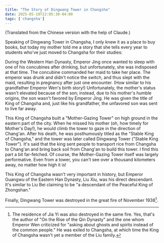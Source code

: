 ```yaml
---
title: "The Story of Dingwang Tower in Changsha"
date: 2025-05-10T22:05:30-04:00
tags: ['changsha']
---
```


(Translated from the Chinese version with the help of Claude.)

Speaking of Dingwang Tower in Changsha, I only knew it as a place to buy books, but today my mother told me a story that she tells every year to students who've just moved to Changsha for their studies:

During the Western Han Dynasty, Emperor Jing once wanted to sleep with one of his concubines after drinking, but unfortunately, she was indisposed at that time. The concubine commanded her maid to take her place. The emperor was drunk and didn't notice the switch, and thus slept with the maid, resulting in pregnancy after just one encounter. (How similar to his grandfather Emperor Wen's birth story!) Unfortunately, the mother's status wasn't elevated because of the son; instead, due to his mother's humble origins, the son wasn't favored by Emperor Jing. He was given the title of King of Changsha and, just like his grandfather, the unfavored son was sent to live far away.

This King of Changsha built a "Mother-Gazing Tower" on high ground in the eastern part of the city. When he missed his mother (oh, how timely for Mother's Day!), he would climb the tower to gaze in the direction of Chang'an. After his death, he was posthumously titled as the "Stable King of Changsha," and the tower was later called Dingwang Tower ("Stable King Tower"). It's said that the king sent people to transport rice from Changsha to Chang'an and bring back soil from Chang'an to build this tower. I find this part a bit far-fetched. Of course, the Mother-Gazing Tower itself was largely performative. Even from a tower, you can't see over a thousand kilometers away, no matter how high it is!

This King of Changsha wasn't very important in history, but Emperor Guangwu of the Eastern Han Dynasty, Liu Xiu, was his direct descendant. It's similar to Liu Bei claiming to be "a descendant of the Peaceful King of Zhongshan."

Finally, Dingwang Tower was destroyed in the great fire of November 1938[^1].

[^1]: The residence of Jia Yi was also destroyed in the same fire. Yes, that's the author of "On the Rise of the Qin Dynasty" and the one whom Emperor Wen criticized for "asking about ghosts and spirits instead of the common people." He was exiled to Changsha, at which time the King of Changsha wasn't yet a member of the Liu family.
